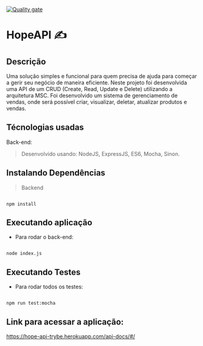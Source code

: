 [![Quality gate](https://sonarcloud.io/api/project_badges/quality_gate?project=EmilyNilsen_project-store-manager)](https://sonarcloud.io/summary/new_code?id=EmilyNilsen_project-store-manager)

#  HopeAPI ✍
## Descrição

Uma solução simples e funcional para quem precisa de ajuda para começar a gerir seu negócio de maneira eficiente. Neste projeto foi desenvolvida uma API de um CRUD (Create, Read, Update e Delete) utilizando a arquitetura MSC. Foi desenvolvido um sistema de gerenciamento de vendas, onde será possível criar, visualizar, deletar, atualizar produtos e vendas.

##  Técnologias usadas

Back-end:

> Desenvolvido usando: NodeJS, ExpressJS, ES6, Mocha, Sinon.

##  Instalando Dependências

> Backend

```

npm install

```

##  Executando aplicação

* Para rodar o back-end:

```

node index.js

```

##  Executando Testes

* Para rodar todos os testes:

```

npm run test:mocha

```
## Link para acessar a aplicação:

https://hope-api-trybe.herokuapp.com/api-docs/#/
